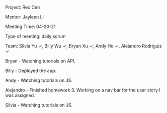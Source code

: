 Project: Rec Cen

Mentor: Jayleen Li

Meeting Time: 04-20-21

Type of meeting: daily scrum

Team: Silvia Yu ✓, Billy Wu ✓, Bryan Xu ✓, Andy Ho ✓, Alejandro Rodriguiz ✓

Bryan - Watching tutorials on API.

Billy - Deployed the app.

Andy - Watching tutorials on JS.

Alejandro - Finished homework 3. Working on a nav bar for the user story I was assigned.

Silvia - Watching tutorials on JS.

